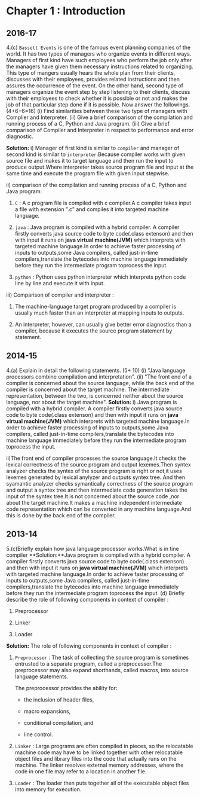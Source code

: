 # Chapter 1 : Introduction

## 2016-17

4.(c) ``Bassett Events`` is one of the famous event planning companies of the world. It has
two types of managers who organize events in different ways. Managers of first kind
have such employees who perform the job only after the managers have given them
necessary instructions related to organizing. This type of mangers usually hears the
whole plan from their clients, discusses with their employees, provides related
instructions and then assures the occurrence of the event. On the other hand, second
type of managers organize the event step by step listening to their clients, discuss with
their employees to check whether it is possible or not and makes the job of that
particular step done if it is possible. Now answer the followings. (4+6+6=16)
(i) Find similarities between these two type of managers with Complier and
Interpreter.
(ii) Give a brief comparison of the compilation and running process of a C,
Python and Java program.
(iii) Give a brief comparison of Compiler and Interpreter in respect to
performance and error diagnostic.

**Solution:**
i) Manager of first kind is similar to ``compiler`` and manager of second kind is similar to ``interpreter``.Because compiler works with given source file and makes it to target language and then run the input to produce output.Where interpreter takes source program file and input at the same time and execute the program file with given input stepwise.

ii) comparison of the compilation and running process of a C,
Python and Java program:

1. ``C`` : A c program file is compiled with c compiler.A c compiler takes input a file with extension ".c" and compiles it into targeted machine language.

2. ``java`` : Java program is compiled with a hybrid compiler. A compiler firstly converts java source code to byte code(.class extenson) and then with input it runs on **java virtual machine(JVM)** which interprets with targeted machine language.In order to achieve faster processing of inputs to outputs,some Java compilers, called just-in-time compilers,translate the bytecodes into machine language immediately before they run the intermediate program toprocess the input.

3. ``python`` : Python uses python interpreter which interprets python code line by line and execute it with input.

iii) Comparison of compiler and interpreter :

1. The machine-language target program produced by a compiler is usually much faster than an interpreter at mapping inputs to outputs.

2. An interpreter, however, can usually give better error diagnostics than a compiler, because it executes the source program statement by statement.

## 2014-15

4.(a) Explain in detail the following statements. (5+ 10)
(i) "Java language processors combine compilation and interpretation".
(ii) "The front end of a compiler is concerned about the source language, while the
back end of the compiler is concerned about the target machine. The intermediate
representation, between the two, is concerned neither about the source language, nor
about the target machine".
**Solution:**
 i) Java program is compiled with a hybrid compiler. A compiler firstly converts java source code to byte code(.class extenson) and then with input it runs on **java virtual machine(JVM)** which interprets with targeted machine language.In order to achieve faster processing of inputs to outputs,some Java compilers, called just-in-time compilers,translate the bytecodes into machine language immediately before they run the intermediate program toprocess the input.

 ii)The front end of compiler processes the source language.It checks the lexical correctness of the source program and output lexemes.Then syntex analyzer checks the syntex of the source program is right or not,it uses lexemes generated by lexical anylyzer and outputs syntex tree. And then syamantic analyzer checks symantically correctness of the source program and output a syntex tree and then intermediate code generation takes the input of the syntex tree.It is not concerned about the source code ,nor about the target machine.It makes a machine independent intermediate code representation which can be converted in any machine language.And this is done by the back end of the compiler.

## 2013-14

5.(c)Briefly explain how java language processor works.What is in tine compiler
**Solution:**Java program is compiled with a hybrid compiler. A compiler firstly converts java source code to byte code(.class extenson) and then with input it runs on **java virtual machine(JVM)** which interprets with targeted machine language.In order to achieve faster processing of inputs to outputs,some Java compilers, called just-in-time compilers,translate the bytecodes into machine language immediately before they run the intermediate program toprocess the input.
(d) Briefly describe the role of following components in context of compiler :

1. Preprocessor

2. Linker

3. Loader

**Solution:** The role of following components in context of compiler :

1. ``Preprocessor`` : The task of collecting the source program is sometimes entrusted to a separate program, called a preprocessor.The preprocessor may also expand shorthands, called macros, into source language statements.

    The preprocessor provides the ability for:

    * the inclusion of header files,

    * macro expansions,

    * conditional compilation, and

    * line control.

2. ``Linker`` : Large programs are often compiled in pieces, so the relocatable machine code may have to be linked together with other relocatable object files and library files into the code that actually runs on the machine. The linker resolves external memory addresses, where the code in one file may refer to a location in another file.

3. ``Loader`` : The loader then puts together all of the executable object files into memory for execution.
